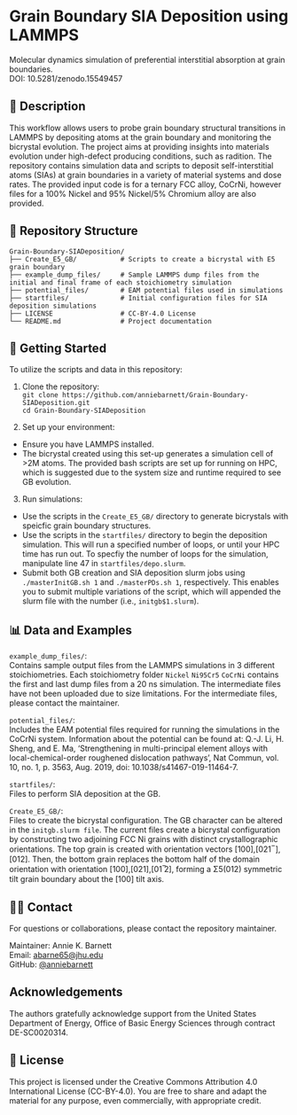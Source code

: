 # Grain Boundary SIA Deposition using LAMMPS
Molecular dynamics simulation of preferential interstitial absorption at grain boundaries.  
DOI: 10.5281/zenodo.15549457  

## 📝 Description  
This workflow allows users to probe grain boundary structural transitions in LAMMPS by depositing atoms at the grain boundary and monitoring the bicrystal evolution. The project aims at providing insights into materials evolution under high-defect producing conditions, such as radition. The repository contains simulation data and scripts to deposit self-interstitial atoms (SIAs) at grain boundaries in a variety of material systems and dose rates. The provided input code is for a ternary FCC alloy, CoCrNi, however files for a 100% Nickel and 95% Nickel/5% Chromium alloy are also provided.   

## 📁 Repository Structure

    Grain-Boundary-SIADeposition/
    ├── Create_E5_GB/           # Scripts to create a bicrystal with E5 grain boundary
    ├── example_dump_files/     # Sample LAMMPS dump files from the initial and final frame of each stoichiometry simulation
    ├── potential_files/        # EAM potential files used in simulations
    ├── startfiles/             # Initial configuration files for SIA deposition simulations
    ├── LICENSE                 # CC-BY-4.0 License
    └── README.md               # Project documentation


## 🚀 Getting Started
To utilize the scripts and data in this repository:
1. Clone the repository:  
   `git clone https://github.com/anniebarnett/Grain-Boundary-SIADeposition.git`  
   `cd Grain-Boundary-SIADeposition`
  
2. Set up your environment:  
- Ensure you have LAMMPS installed.
- The bicrystal created using this set-up generates a simulation cell of >2M atoms. The provided bash scripts are set up for running on HPC, which is suggested due to the system size and runtime required to see GB evolution.   

3. Run simulations:  
- Use the scripts in the `Create_E5_GB/` directory to generate bicrystals with speicfic grain boundary structures.
- Use the scripts in the `startfiles/` directory to begin the deposition simulation. This will run a specified number of loops, or until your HPC time has run out. To specfiy the number of loops for the simulation, manipulate line 47 in `startfiles/depo.slurm`.
- Submit both GB creation and SIA deposition slurm jobs using `./masterInitGB.sh 1` and `./masterPDs.sh 1`, respectively. This enables you to submit multiple variations of the script, which will appended the slurm file with the number (i.e., `initgb$1.slurm`).   

## 📊 Data and Examples
`example_dump_files/`:  
Contains sample output files from the LAMMPS simulations in 3 different stoichiometries. Each stoichiometry folder `Nickel` `Ni95Cr5` `CoCrNi` contains the first and last dump files from a 20 ns simulation. The intermediate files have not been uploaded due to size limitations. For the intermediate files, please contact the maintainer. 

`potential_files/`:  
Includes the EAM potential files required for running the simulations in the CoCrNi system. Information about the potential can be found at: Q.-J. Li, H. Sheng, and E. Ma, ‘Strengthening in multi-principal element alloys with local-chemical-order roughened dislocation pathways’, Nat Commun, vol. 10, no. 1, p. 3563, Aug. 2019, doi: 10.1038/s41467-019-11464-7.

`startfiles/`:  
Files to perform SIA deposition at the GB. 

`Create_E5_GB/`:  
Files to create the bicrystal configuration. The GB character can be altered in the `initgb.slurm file`. The current files create a bicrystal configuration by constructing two adjoining FCC Ni grains with distinct crystallographic orientations. The top grain is created with orientation vectors [100],[021 ̅ ],[012]. Then, the bottom grain replaces the bottom half of the domain orientation with orientation [100],[021],[01 ̅2], forming a Σ5(012) symmetric tilt grain boundary about the [100] tilt axis.

## 👸🏼 Contact  
For questions or collaborations, please contact the repository maintainer.  

Maintainer: Annie K. Barnett  
Email: abarne65@jhu.edu  
GitHub: [@anniebarnett](https://github.com/anniebarnett)  

## Acknowledgements
The authors gratefully acknowledge support from the United States Department of Energy, Office of Basic Energy Sciences through contract DE-SC0020314.

## 📄 License
This project is licensed under the Creative Commons Attribution 4.0 International License (CC-BY-4.0). You are free to share and adapt the material for any purpose, even commercially, with appropriate credit.
